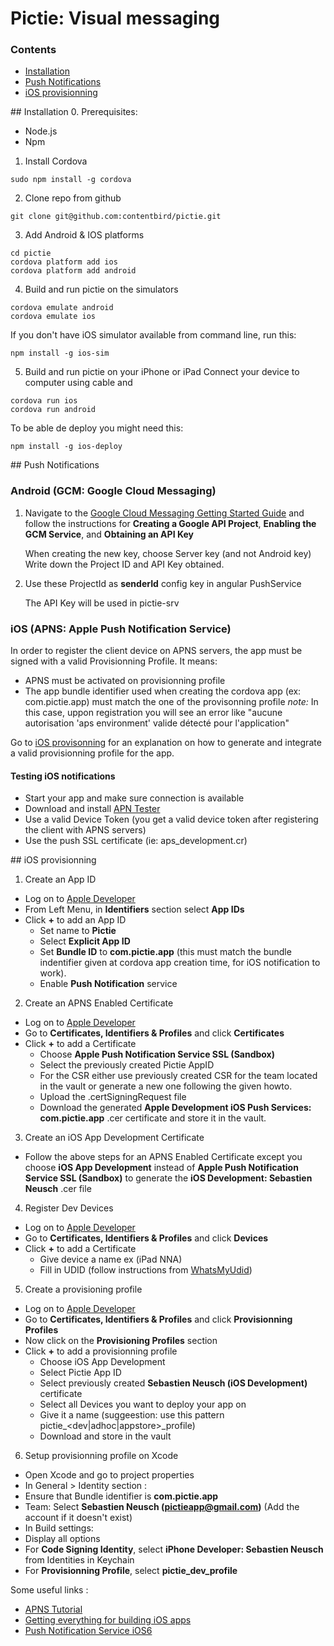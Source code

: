 # Pictie: Visual messaging

### Contents
- [Installation](#install)
- [Push Notifications](#push)
- [iOS provisionning](#ios_provision)

##<a name="install"></a> Installation
0. Prerequisites:
  * Node.js
  * Npm

1. Install Cordova
  ```
  sudo npm install -g cordova
  ```

2. Clone repo from github
  ```
  git clone git@github.com:contentbird/pictie.git
  ```

3. Add Android & IOS platforms
  ```
  cd pictie
  cordova platform add ios
  cordova platform add android
  ```

4. Build and run pictie on the simulators
  ```
  cordova emulate android
  cordova emulate ios
  ```
  If you don't have iOS simulator available from command line, run this:
  ```
  npm install -g ios-sim
  ```

5. Build and run pictie on your iPhone or iPad
  Connect your device to computer using cable and
  ```
  cordova run ios
  cordova run android
  ```
  To be able de deploy you might need this:
  ```
  npm install -g ios-deploy
  ```

##<a name="push"></a> Push Notifications

### Android (GCM: Google Cloud Messaging)
1. Navigate to the [Google Cloud Messaging Getting Started Guide](http://developer.android.com/google/gcm/gs.html) and follow the instructions for __Creating a Google API Project__, __Enabling the GCM Service__, and __Obtaining an API Key__

   When creating the new key, choose Server key (and not Android key)
   Write down the Project ID and API Key obtained.

2. Use these ProjectId as __senderId__ config key in angular PushService

   The API Key will be used in pictie-srv

### iOS (APNS: Apple Push Notification Service)

   In order to register the client device on APNS servers, the app must be signed with a valid Provisionning Profile. It means:
  * APNS must be activated on provisionning profile
  * The app bundle identifier used when creating the cordova app (ex: com.pictie.app) must match the one of the provisonning profile _note:_  In this case, uppon registration you will see an error like "aucune autorisation 'aps environment' valide détecté pour l'application"

  Go to [iOS provisonning](#ios_provision) for an explanation on how to generate and integrate a valid provisionning profile for the app.

#### Testing iOS notifications
- Start your app and make sure connection is available
- Download and install [APN Tester](https://itunes.apple.com/us/app/apn-tester-free/id626590577?mt=12)
- Use a valid Device Token (you get a valid device token after registering the client with APNS servers)
- Use the push SSL certificate (ie: aps_development.cr)

##<a name="ios_provision"></a> iOS provisionning

1. Create an App ID
  * Log on to [Apple Developer](https://developer.apple.com/membercenter)
  * From Left Menu, in __Identifiers__ section select __App IDs__
  * Click __+__ to add an App ID
    * Set name to __Pictie__
    * Select __Explicit App ID__
    * Set __Bundle ID__ to __com.pictie.app__ (this must match the bundle indentifier given at cordova app creation time, for iOS notification to work).
    * Enable __Push Notification__ service

2. Create an APNS Enabled Certificate
  * Log on to [Apple Developer](https://developer.apple.com/membercenter)
  * Go to __Certificates, Identifiers & Profiles__ and click __Certificates__
  * Click __+__ to add a Certificate
    * Choose __Apple Push Notification Service SSL (Sandbox)__
    * Select the previously created Pictie AppID
    * For the CSR either use previously created CSR for the team located in the vault or generate a new one following the given howto.
    * Upload the .certSigningRequest file
    * Download the generated __Apple Development iOS Push Services: com.pictie.app__ .cer certificate and store it in the vault.

3. Create an iOS App Development Certificate
  * Follow the above steps for an APNS Enabled Certificate except you choose __iOS App Development__ instead of __Apple Push Notification Service SSL (Sandbox)__ to generate the __iOS Development: Sebastien Neusch__ .cer file

4. Register Dev Devices
  * Log on to [Apple Developer](https://developer.apple.com/membercenter)
  * Go to __Certificates, Identifiers & Profiles__ and click __Devices__
  * Click __+__ to add a Certificate
    * Give device a name ex (iPad NNA)
    * Fill in UDID (follow instructions from [WhatsMyUdid](http://whatsmyudid.com/))

5. Create a provisioning profile
  * Log on to [Apple Developer](https://developer.apple.com/membercenter)
  * Go to __Certificates, Identifiers & Profiles__ and click __Provisionning Profiles__
  * Now click on the __Provisioning Profiles__ section
  * Click __+__ to add a provisionning profile
    * Choose iOS App Development
    * Select Pictie App ID
    * Select previously created __Sebastien Neusch (iOS Development)__ certificate
    * Select all Devices you want to deploy your app on
    * Give it a name (suggeestion: use this pattern pictie_<dev|adhoc|appstore>_profile)
    * Download and store in the vault

6. Setup provisionning profile on Xcode
  * Open Xcode and go to project properties
  * In General > Identity section :
   * Ensure that Bundle identifier is __com.pictie.app__
   * Team: Select __Sebastien Neusch (pictieapp@gmail.com)__ (Add the account if it doesn't exist)
  * In Build settings:
   * Display all options
   * For __Code Signing Identity__, select __iPhone Developer: Sebastien Neusch__ from Identities in Keychain
   * For __Provisionning Profile__, select __pictie_dev_profile__


Some useful links :
  - [APNS Tutorial](http://ameyashetti.wordpress.com/2009/07/31/apple-push-notification-service-tutorial/)
  - [Getting everything for building iOS apps](https://coderwall.com/p/eceasa)
  - [Push Notification Service iOS6](http://www.raywenderlich.com/32960/apple-push-notification-services-in-ios-6-tutorial-part-1)
